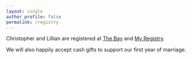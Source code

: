 ```yaml
---
layout: single
author_profile: false
permalink: /registry      
---
```

Christopher and Lillian are registered at [The Bay](https://registry.thebay.com/registry/view-registry/christopherandlillian) and [My Registry](https://www.myregistry.com/wedding-registry/Lillian-Rigling-and-Christopher-Hogendoorn-Toronto-ON/1701507). 

We will also happily accept cash gifts to support our first year of marriage.

<br><script id='script_myregistry_giftlist_iframe' type='text/javascript' src='//www.myregistry.com//Visitors/GiftList/iFrames/EmbedRegistry.ashx?r=kWGn5I8L8sXKN8S1EhGItQ2&v=2'></script>
